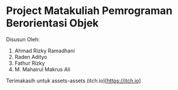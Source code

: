# Project Matakuliah Pemrograman Berorientasi Objek

Disusun Oleh: 

1. Ahmad Rizky Ramadhani
2. Raden Adityo
3. Fathur Rizky
4. M. Mahairul Makrus Ali

Terimakasih untuk assets-assets  (itch.io)[https://itch.io] 
